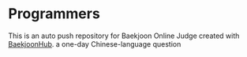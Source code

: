# Programmers
This is an auto push repository for Baekjoon Online Judge created with [BaekjoonHub](https://github.com/BaekjoonHub/BaekjoonHub).
a one-day Chinese-language question